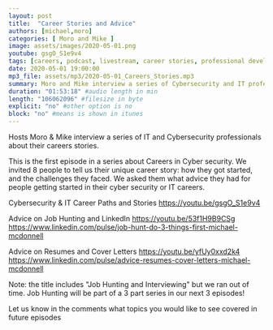 ```yaml
---
layout: post
title:  "Career Stories and Advice"
authors: [michael,moro]
categories: [ Moro and Mike ]
image: assets/images/2020-05-01.png
youtube: gsgO_S1e9v4
tags: [careers, podcast, livestream, career stories, professional development]
date: 2020-05-01 19:00:00
mp3_file: assets/mp3/2020-05-01_Careers_Stories.mp3
summary: Moro and Mike interview a series of Cybersecurity and IT professionals about their career stories and advice for career development.
duration: "01:53:18" #audio length in min
length: "106062096" #filesize in byte
explicit: "no" #other option is no
block: "no" #means is shown in itunes
---
```

Hosts Moro &amp; Mike interview a series of IT and Cybersecurity professionals about their careers stories.

This is the first episode in a series about Careers in Cyber security. We invited 8 people to tell us their unique career story: how they got started, and the challenges they faced. We asked them what advice they had for people getting started in their cyber security or IT careers.

Cybersecurity & IT Career Paths and Stories
  https://youtu.be/gsgO_S1e9v4

Advice on Job Hunting and LinkedIn
  https://youtu.be/53f1H9B9CSg
  https://www.linkedin.com/pulse/job-hunt-do-3-things-first-michael-mcdonnell

Advice on Resumes and Cover Letters
  https://youtu.be/yfUy0xxd2k4
  https://www.linkedin.com/pulse/advice-resumes-cover-letters-michael-mcdonnell

Note: the title includes "Job Hunting and Interviewing" but we ran out of time. Job Hunting will be part of a 3 part series in our next 3 episodes!

Let us know in the comments what topics you would like to see covered in future episodes 
